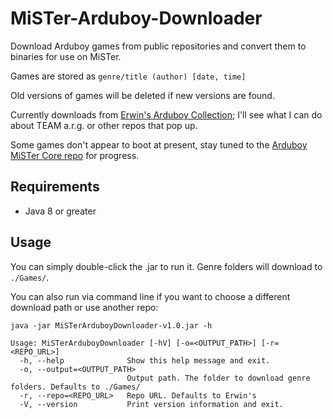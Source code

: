# MiSTer-Arduboy-Downloader

Download Arduboy games from public repositories and convert them to binaries for use on MiSTer.

Games are stored as `genre/title (author) [date, time]`

Old versions of games will be deleted if new versions are found.

Currently downloads from [Erwin's Arduboy Collection](https://arduboy.ried.cl/); I'll see what I can do about TEAM a.r.g. or other repos that pop up.

Some games don't appear to boot at present, stay tuned to the [Arduboy MiSTer Core repo](https://github.com/uXeBoy/Arduboy_MiSTer) for progress.


## Requirements

- Java 8 or greater


## Usage

You can simply double-click the .jar to run it. Genre folders will download to `./Games/`.

You can also run via command line if you want to choose a different download path or use another repo:
```
java -jar MiSTerArduboyDownloader-v1.0.jar -h

Usage: MiSTerArduboyDownloader [-hV] [-o=<OUTPUT_PATH>] [-r=<REPO_URL>]
  -h, --help              Show this help message and exit.
  -o, --output=<OUTPUT_PATH>
                          Output path. The folder to download genre folders. Defaults to ./Games/
  -r, --repo=<REPO_URL>   Repo URL. Defaults to Erwin's
  -V, --version           Print version information and exit.
```
